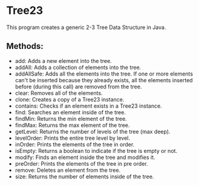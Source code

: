 # Tree23

This program creates a generic 2-3 Tree Data Structure in Java.

## Methods:

* add: Adds a new element into the tree.
* addAll: Adds a collection of elements into the tree.
* addAllSafe: Adds all the elements into the tree. If one or more elements can't be inserted because they already exists, all the elements inserted before (during this call) are removed from the tree.
* clear: Removes all of the elements.
* clone: Creates a copy of a Tree23 instance.
* contains: Checks if an element exists in a Tree23 instance.
* find: Searches an element inside of the tree.
* findMin: Returns the min element of the tree.
* findMax: Returns the max element of the tree.
* getLevel: Returns the number of levels of the tree (max deep).
* levelOrder: Prints the entire tree level by level.
* inOrder: Prints the elements of the tree in order.
* isEmpty: Returns a boolean to indicate if the tree is empty or not.
* modify: Finds an element inside the tree and modifies it.
* preOrder: Prints the elements of the tree in pre order.
* remove: Deletes an element from the tree.
* size: Returns the number of elements inside of the tree.






